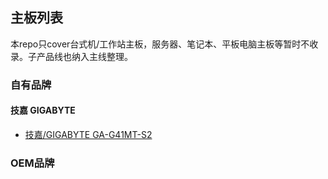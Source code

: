 ## 主板列表
本repo只cover台式机/工作站主板，服务器、笔记本、平板电脑主板等暂时不收录。子产品线也纳入主线整理。
### 自有品牌
#### 技嘉 GIGABYTE
* [技嘉/GIGABYTE GA-G41MT-S2](board\gigabyte\GA-G41MT-S2.md)

### OEM品牌